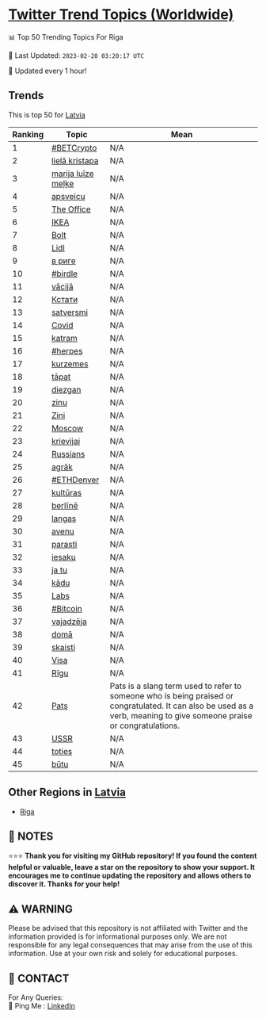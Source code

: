 [Twitter Trend Topics (Worldwide)](https://github.com/ErcinDedeoglu/Twitter-Trend-Topics)
==========


📊 Top 50 Trending Topics For Riga

📆 Last Updated: `2023-02-28 03:20:17 UTC`

🔧 Updated every 1 hour!


## Trends

This is top 50 for [Latvia](</Latvia>)

| Ranking | Topic | Mean |
| ------- | ------------ | ------------ |
| 1 | [#BETCrypto](http://twitter.com/search?q=%23BETCrypto) | N/A |
| 2 | [lielā kristapa](http://twitter.com/search?q=liel%c4%81+kristapa) | N/A |
| 3 | [marija luīze meļķe](http://twitter.com/search?q=marija+lu%c4%abze+me%c4%bc%c4%b7e) | N/A |
| 4 | [apsveicu](http://twitter.com/search?q=apsveicu) | N/A |
| 5 | [The Office](http://twitter.com/search?q=The+Office) | N/A |
| 6 | [IKEA](http://twitter.com/search?q=IKEA) | N/A |
| 7 | [Bolt](http://twitter.com/search?q=Bolt) | N/A |
| 8 | [Lidl](http://twitter.com/search?q=Lidl) | N/A |
| 9 | [в риге](http://twitter.com/search?q=%d0%b2+%d1%80%d0%b8%d0%b3%d0%b5) | N/A |
| 10 | [#birdle](http://twitter.com/search?q=%23birdle) | N/A |
| 11 | [vācijā](http://twitter.com/search?q=v%c4%81cij%c4%81) | N/A |
| 12 | [Кстати](http://twitter.com/search?q=%d0%9a%d1%81%d1%82%d0%b0%d1%82%d0%b8) | N/A |
| 13 | [satversmi](http://twitter.com/search?q=satversmi) | N/A |
| 14 | [Covid](http://twitter.com/search?q=Covid) | N/A |
| 15 | [katram](http://twitter.com/search?q=katram) | N/A |
| 16 | [#herpes](http://twitter.com/search?q=%23herpes) | N/A |
| 17 | [kurzemes](http://twitter.com/search?q=kurzemes) | N/A |
| 18 | [tāpat](http://twitter.com/search?q=t%c4%81pat) | N/A |
| 19 | [diezgan](http://twitter.com/search?q=diezgan) | N/A |
| 20 | [zinu](http://twitter.com/search?q=zinu) | N/A |
| 21 | [Zini](http://twitter.com/search?q=Zini) | N/A |
| 22 | [Moscow](http://twitter.com/search?q=Moscow) | N/A |
| 23 | [krievijai](http://twitter.com/search?q=krievijai) | N/A |
| 24 | [Russians](http://twitter.com/search?q=Russians) | N/A |
| 25 | [agrāk](http://twitter.com/search?q=agr%c4%81k) | N/A |
| 26 | [#ETHDenver](http://twitter.com/search?q=%23ETHDenver) | N/A |
| 27 | [kultūras](http://twitter.com/search?q=kult%c5%abras) | N/A |
| 28 | [berlīnē](http://twitter.com/search?q=berl%c4%abn%c4%93) | N/A |
| 29 | [langas](http://twitter.com/search?q=langas) | N/A |
| 30 | [avenu](http://twitter.com/search?q=avenu) | N/A |
| 31 | [parasti](http://twitter.com/search?q=parasti) | N/A |
| 32 | [iesaku](http://twitter.com/search?q=iesaku) | N/A |
| 33 | [ja tu](http://twitter.com/search?q=ja+tu) | N/A |
| 34 | [kādu](http://twitter.com/search?q=k%c4%81du) | N/A |
| 35 | [Labs](http://twitter.com/search?q=Labs) | N/A |
| 36 | [#Bitcoin](http://twitter.com/search?q=%23Bitcoin) | N/A |
| 37 | [vajadzēja](http://twitter.com/search?q=vajadz%c4%93ja) | N/A |
| 38 | [domā](http://twitter.com/search?q=dom%c4%81) | N/A |
| 39 | [skaisti](http://twitter.com/search?q=skaisti) | N/A |
| 40 | [Visa](http://twitter.com/search?q=Visa) | N/A |
| 41 | [Rīgu](http://twitter.com/search?q=R%c4%abgu) | N/A |
| 42 | [Pats](http://twitter.com/search?q=Pats) | Pats is a slang term used to refer to someone who is being praised or congratulated. It can also be used as a verb, meaning to give someone praise or congratulations. |
| 43 | [USSR](http://twitter.com/search?q=USSR) | N/A |
| 44 | [toties](http://twitter.com/search?q=toties) | N/A |
| 45 | [būtu](http://twitter.com/search?q=b%c5%abtu) | N/A |



## Other Regions in [Latvia](</Latvia>)

* [Riga](</Latvia/Riga.md>)



## 📝 NOTES

⭐⭐⭐ **Thank you for visiting my GitHub repository! If you found the content helpful or valuable, leave a star on the repository to show your support. It encourages me to continue updating the repository and allows others to discover it. Thanks for your help!**


## ⚠️ WARNING

Please be advised that this repository is not affiliated with Twitter and the information provided is for informational purposes only. We are not responsible for any legal consequences that may arise from the use of this information. Use at your own risk and solely for educational purposes.


## 📨 CONTACT

 For Any Queries:  
            🏓 Ping Me : [LinkedIn](https://www.linkedin.com/in/ercindedeoglu/)
